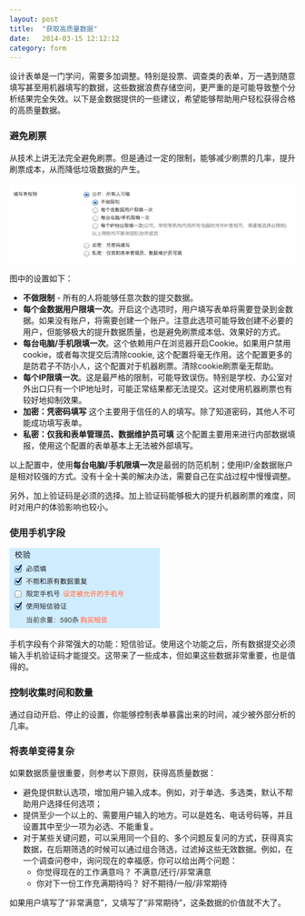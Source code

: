 ```yaml
---
layout: post
title:  "获取高质量数据"
date:   2014-03-15 12:12:12
category: form
---
```


设计表单是一门学问，需要多加调整。特别是投票、调查类的表单，万一遇到随意填写甚至用机器填写的数据，这些数据浪费存储空间，更严重的是可能导致整个分析结果完全失效。以下是金数据提供的一些建议，希望能够帮助用户轻松获得合格的高质量数据。

### 避免刷票

从技术上讲无法完全避免刷票。但是通过一定的限制，能够减少刷票的几率，提升刷票成本，从而降低垃圾数据的产生。

![](/images/data-quality-1.png)

图中的设置如下：

* **不做限制** - 所有的人将能够任意次数的提交数据。
* **每个金数据用户限填一次**。开启这个选项时，用户填写表单将需要登录到金数据。如果没有账户，将需要创建一个账户。注意此选项可能导致创建不必要的用户，但能够极大的提升数据质量，也是避免刷票成本低、效果好的方式。
* **每台电脑/手机限填一次**。这个依赖用户在浏览器开启Cookie。如果用户禁用cookie，或者每次提交后清除cookie, 这个配置将毫无作用。这个配置更多的是防君子不防小人，这个配置对于机器刷票。清除cookie刷票毫无帮助。
* **每个IP限填一次**。这是最严格的限制，可能导致误伤。特别是学校、办公室对外出口只有一个IP地址时，可能正常结果都无法提交。这对使用机器刷票也有较好地抑制效果。
* **加密：凭密码填写** 这个主要用于信任的人的填写。除了知道密码，其他人不可能成功填写表单。
* **私密：仅我和表单管理员、数据维护员可填** 这个配置主要用来进行内部数据填报，使用这个配置的表单基本上无法被外部填写。

以上配置中，使用**每台电脑/手机限填一次**是最弱的防范机制；使用IP/金数据账户是相对较强的方式。没有十全十美的解决办法，需要自己在实战过程中慢慢调整。

另外，加上验证码是必须的选择。加上验证码能够极大的提升机器刷票的难度，同时对用户的体验影响也较小。

### 使用手机字段

![](/images/data-quality-2.png)

手机字段有个非常强大的功能：短信验证。使用这个功能之后，所有数据提交必须输入手机验证码才能提交。这带来了一些成本，但如果这些数据非常重要，也是值得的。

### 控制收集时间和数量

通过自动开启、停止的设置，你能够控制表单暴露出来的时间，减少被外部分析的几率。

### 将表单变得复杂

如果数据质量很重要，则参考以下原则，获得高质量数据：

* 避免提供默认选项，增加用户输入成本。例如，对于单选、多选类，默认不帮助用户选择任何选项；
* 提供至少一个以上的、需要用户输入的地方。可以是姓名、电话号码等，并且设置其中至少一项为必选、不能重复。
* 对于某些关键问题，可以采用同一个目的、多个问题反复问的方式，获得真实数据，在后期筛选的时候可以通过组合筛选，过滤掉这些无效数据。例如，在一个调查问卷中，询问现在的幸福感，你可以给出两个问题：
  * 你觉得现在的工作满意吗？ 不满意/还行/非常满意
  * 你对下一份工作充满期待吗？ 好不期待/一般/非常期待

如果用户填写了“非常满意”，又填写了“非常期待”，这条数据的价值就不大了。


